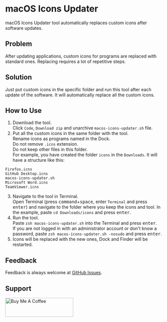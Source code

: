 # macOS Icons Updater
macOS Icons Updater tool automatically replaces custom icons after software updates.

## Problem
After updating applications, custom icons for programs are replaced with standard ones. Replacing requires a lot of repetitive steps.

## Solution
Just put custom icons in the specific folder and run this tool after each update of the software. It will automatically replace all the custom icons.

## How to Use
1. Download the tool.\
Click `Code`, `Download zip` and unarchive `macos-icons-updater.sh` file.
2. Put all the custom icons in the same folder with the tool.\
Rename icons as programs named in the Dock.\
Do not remove `.icns` extension.\
Do not keep other files in this folder.\
For example, you have created the folder `icons` in the `Downloads`. It will have a structure like this:
```
Firefox.icns
GitHub Desktop.icns
macos-icons-updater.sh
Microsoft Word.icns
TeamViewer.icns
```
3. Navigate to the tool in Terminal.\
Open Terminal (press <kbd>command</kbd>+<kbd>space</kbd>, enter `Terminal` and press <kbd>enter</kbd>) and navigate to the folder where you keep the icons and tool. In the example, paste `cd Downloads/icons` and press <kbd>enter</kbd>.
4. Run the tool.\
Paste `zsh macos-icons-updater.sh` into the Terminal and press <kbd>enter</kbd>.\
If you are not logged in with an administrator account or don't know a password, paste `zsh macos-icons-updater.sh -nosudo` and press <kbd>enter</kbd>.
5. Icons will be replaced with the new ones, Dock and Finder will be restarted.

## Feedback
Feedback is always welcome at [GitHub Issues](https://github.com/vchkhr/macos-icons-updater/issues).

## Support
<a href="https://www.buymeacoffee.com/vchkhr" target="_blank"><img src="https://cdn.buymeacoffee.com/buttons/v2/default-yellow.png" alt="Buy Me A Coffee" height="60px" width="217px"></a>

